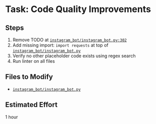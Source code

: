 # Task: Code Quality Improvements

## Steps
1. Remove TODO at [`instagram_bot/instagram_bot.py:302`](instagram_bot/instagram_bot.py:302)
2. Add missing import: `import requests` at top of [`instagram_bot/instagram_bot.py`](instagram_bot/instagram_bot.py)
3. Verify no other placeholder code exists using regex search
4. Run linter on all files

## Files to Modify
- [`instagram_bot/instagram_bot.py`](instagram_bot/instagram_bot.py)

## Estimated Effort
1 hour